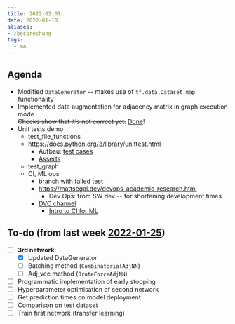 ```yaml
---
title: 2022-02-01
date: 2022-01-18
aliases:
- /besprechung
tags:
  - ma
---
```


## Agenda
* Modified `DataGenerator` -- makes use of `tf.data.Dataset.map` functionality
* Implemented data augmentation for adjacency matrix in graph execution mode  
	~~Checks show that it's not correct yet.~~ [Done](https://github.com/salehahr/tfgraph/issues/2)!
* Unit tests demo
	* test_file_functions
	* https://docs.python.org/3/library/unittest.html
		* Aufbau: [test cases](https://docs.python.org/3/library/unittest.html#test-cases)
		* [Asserts](https://docs.python.org/3/library/unittest.html#assert-methods)
	* test_graph
	* CI, ML ops
		* branch with failed test
		* https://mattsegal.dev/devops-academic-research.html
			* Dev Ops: from SW dev -- for shortening development times
		* [DVC channel](https://www.youtube.com/channel/UC37rp97Go-xIX3aNFVHhXfQ/videos)
			* [Intro to CI for ML](https://www.youtube.com/watch?v=9BgIDqAzfuA)


## To-do (from last week [2022-01-25](unlisted/minutes/2022-01/2022-01-25.md))
* [ ] **3rd network**:
	* [x] Updated DataGenerator
	* [ ] Batching method (`CombinatorialAdjNN`)
	* [ ] Adj_vec method (`BruteForceAdjNN`)
* [ ] Programmatic implementation of early stopping
* [ ] Hyperparameter optimisation of second network
* [ ] Get prediction times on model deployment
* [ ] Comparison on test dataset
* [ ] Train first network (transfer learning)